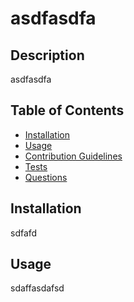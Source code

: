 # asdfasdfa

## Description

asdfasdfa

## Table of Contents

- [Installation](#installation)
- [Usage](#usage)
- [Contribution Guidelines](#contribution-guidelines)
- [Tests](#tests)
- [Questions](#questions)

## Installation

sdfafd

## Usage
sdaffasdafsd